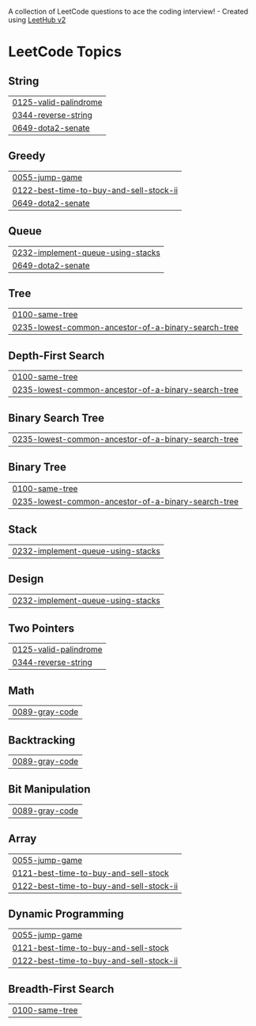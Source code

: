 A collection of LeetCode questions to ace the coding interview! - Created using [LeetHub v2](https://github.com/arunbhardwaj/LeetHub-2.0)
<!---LeetCode Topics Start-->
# LeetCode Topics
## String
|  |
| ------- |
| [0125-valid-palindrome](https://github.com/RAKSHITH13IGNATIUS/LEETCODE/tree/master/0125-valid-palindrome) |
| [0344-reverse-string](https://github.com/RAKSHITH13IGNATIUS/LEETCODE/tree/master/0344-reverse-string) |
| [0649-dota2-senate](https://github.com/RAKSHITH13IGNATIUS/LEETCODE/tree/master/0649-dota2-senate) |
## Greedy
|  |
| ------- |
| [0055-jump-game](https://github.com/RAKSHITH13IGNATIUS/LEETCODE/tree/master/0055-jump-game) |
| [0122-best-time-to-buy-and-sell-stock-ii](https://github.com/RAKSHITH13IGNATIUS/LEETCODE/tree/master/0122-best-time-to-buy-and-sell-stock-ii) |
| [0649-dota2-senate](https://github.com/RAKSHITH13IGNATIUS/LEETCODE/tree/master/0649-dota2-senate) |
## Queue
|  |
| ------- |
| [0232-implement-queue-using-stacks](https://github.com/RAKSHITH13IGNATIUS/LEETCODE/tree/master/0232-implement-queue-using-stacks) |
| [0649-dota2-senate](https://github.com/RAKSHITH13IGNATIUS/LEETCODE/tree/master/0649-dota2-senate) |
## Tree
|  |
| ------- |
| [0100-same-tree](https://github.com/RAKSHITH13IGNATIUS/LEETCODE/tree/master/0100-same-tree) |
| [0235-lowest-common-ancestor-of-a-binary-search-tree](https://github.com/RAKSHITH13IGNATIUS/LEETCODE/tree/master/0235-lowest-common-ancestor-of-a-binary-search-tree) |
## Depth-First Search
|  |
| ------- |
| [0100-same-tree](https://github.com/RAKSHITH13IGNATIUS/LEETCODE/tree/master/0100-same-tree) |
| [0235-lowest-common-ancestor-of-a-binary-search-tree](https://github.com/RAKSHITH13IGNATIUS/LEETCODE/tree/master/0235-lowest-common-ancestor-of-a-binary-search-tree) |
## Binary Search Tree
|  |
| ------- |
| [0235-lowest-common-ancestor-of-a-binary-search-tree](https://github.com/RAKSHITH13IGNATIUS/LEETCODE/tree/master/0235-lowest-common-ancestor-of-a-binary-search-tree) |
## Binary Tree
|  |
| ------- |
| [0100-same-tree](https://github.com/RAKSHITH13IGNATIUS/LEETCODE/tree/master/0100-same-tree) |
| [0235-lowest-common-ancestor-of-a-binary-search-tree](https://github.com/RAKSHITH13IGNATIUS/LEETCODE/tree/master/0235-lowest-common-ancestor-of-a-binary-search-tree) |
## Stack
|  |
| ------- |
| [0232-implement-queue-using-stacks](https://github.com/RAKSHITH13IGNATIUS/LEETCODE/tree/master/0232-implement-queue-using-stacks) |
## Design
|  |
| ------- |
| [0232-implement-queue-using-stacks](https://github.com/RAKSHITH13IGNATIUS/LEETCODE/tree/master/0232-implement-queue-using-stacks) |
## Two Pointers
|  |
| ------- |
| [0125-valid-palindrome](https://github.com/RAKSHITH13IGNATIUS/LEETCODE/tree/master/0125-valid-palindrome) |
| [0344-reverse-string](https://github.com/RAKSHITH13IGNATIUS/LEETCODE/tree/master/0344-reverse-string) |
## Math
|  |
| ------- |
| [0089-gray-code](https://github.com/RAKSHITH13IGNATIUS/LEETCODE/tree/master/0089-gray-code) |
## Backtracking
|  |
| ------- |
| [0089-gray-code](https://github.com/RAKSHITH13IGNATIUS/LEETCODE/tree/master/0089-gray-code) |
## Bit Manipulation
|  |
| ------- |
| [0089-gray-code](https://github.com/RAKSHITH13IGNATIUS/LEETCODE/tree/master/0089-gray-code) |
## Array
|  |
| ------- |
| [0055-jump-game](https://github.com/RAKSHITH13IGNATIUS/LEETCODE/tree/master/0055-jump-game) |
| [0121-best-time-to-buy-and-sell-stock](https://github.com/RAKSHITH13IGNATIUS/LEETCODE/tree/master/0121-best-time-to-buy-and-sell-stock) |
| [0122-best-time-to-buy-and-sell-stock-ii](https://github.com/RAKSHITH13IGNATIUS/LEETCODE/tree/master/0122-best-time-to-buy-and-sell-stock-ii) |
## Dynamic Programming
|  |
| ------- |
| [0055-jump-game](https://github.com/RAKSHITH13IGNATIUS/LEETCODE/tree/master/0055-jump-game) |
| [0121-best-time-to-buy-and-sell-stock](https://github.com/RAKSHITH13IGNATIUS/LEETCODE/tree/master/0121-best-time-to-buy-and-sell-stock) |
| [0122-best-time-to-buy-and-sell-stock-ii](https://github.com/RAKSHITH13IGNATIUS/LEETCODE/tree/master/0122-best-time-to-buy-and-sell-stock-ii) |
## Breadth-First Search
|  |
| ------- |
| [0100-same-tree](https://github.com/RAKSHITH13IGNATIUS/LEETCODE/tree/master/0100-same-tree) |
<!---LeetCode Topics End-->